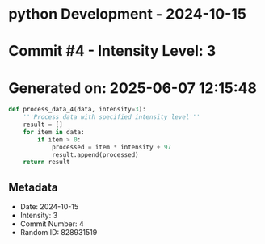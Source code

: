 ﻿# python Development - 2024-10-15
# Commit #4 - Intensity Level: 3
# Generated on: 2025-06-07 12:15:48
```python
def process_data_4(data, intensity=3):
    '''Process data with specified intensity level'''
    result = []
    for item in data:
        if item > 0:
            processed = item * intensity + 97
            result.append(processed)
    return result
```
## Metadata
- Date: 2024-10-15
- Intensity: 3
- Commit Number: 4
- Random ID: 828931519
